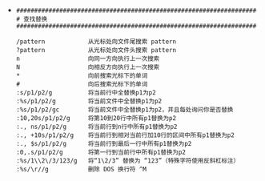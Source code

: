 - ```text
  ##############################################################################
  # 查找替换
  ##############################################################################
  
  /pattern            从光标处向文件尾搜索 pattern
  ?pattern            从光标处向文件头搜索 pattern
  n                   向同一方向执行上一次搜索
  N                   向相反方向执行上一次搜索
  *                   向前搜索光标下的单词
  #                   向后搜索光标下的单词
  :s/p1/p2/g          将当前行中全替换p1为p2
  :%s/p1/p2/g         将当前文件中全替换p1为p2
  :%s/p1/p2/gc        将当前文件中全替换p1为p2，并且每处询问你是否替换
  :10,20s/p1/p2/g     将第10到20行中所有p1替换为p2
  :., ns/p1/p2/g      将当前行到n行中所有p1替换为p2
  :., +10s/p1/p2/g    将当前行到相对当前行加10行的区间中所有p1替换为p2
  :., $s/p1/p2/g      将当前行到最后一行中所有p1替换为p2
  :0,.s/p1/p2/g       将第一行到当前行中所有p1替换为p2
  :%s/1\\2\/3/123/g   将“1\2/3” 替换为 “123”（特殊字符使用反斜杠标注）
  :%s/\r//g           删除 DOS 换行符 ^M
  ```